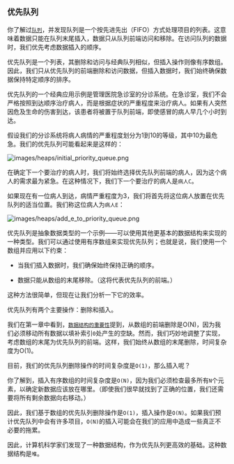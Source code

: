 ## `优先队列`

你了解过[`队列`](f_0092.xhtml#sect.queues)，并发现队列是一个按先进先出（FIFO）方式处理项目的列表。这意味着数据只能在队列末尾插入，数据只从队列前端访问和移除。在访问队列的数据时，我们优先考虑数据插入的顺序。

优先队列是一个列表，其删除和访问与经典队列相似，但插入操作则像有序数组。因此，我们只从优先队列的前端删除和访问数据，但插入数据时，我们始终确保数据保持特定顺序的排序。

优先队列的一个经典应用示例是管理医院急诊室的分诊系统。在急诊室，我们不会严格按照到达顺序治疗病人，而是根据症状的严重程度来治疗病人。如果有人突然因危及生命的伤害到达，该患者将被置于队列前端，即使感冒的病人早几个小时到达。

假设我们的分诊系统将病人病情的严重程度划分为1到10的等级，其中10为最危急。我们的优先队列可能看起来是这样的：

![`images/heaps/initial_priority_queue.png`](images/heaps/initial_priority_queue.png)

在确定下一个要治疗的病人时，我们将始终选择优先队列前端的病人，因为这个病人的需求最为紧急。在这种情况下，我们下一个要治疗的病人是`病人C`。

如果现在有一位病人到达，病情严重程度为3，我们将首先将这位病人放置在优先队列的适当位置。我们称这位病人为`病人E`：

![`images/heaps/add_e_to_priority_queue.png`](images/heaps/add_e_to_priority_queue.png)

优先队列是抽象数据类型的一个示例——可以使用其他更基本的数据结构来实现的一种类型。我们可以通过使用有序数组来实现优先队列；也就是说，我们使用一个数组并应用以下约束：

+   当我们插入数据时，我们确保始终保持正确的顺序。

+   数据只能从数组的末尾移除。（这将代表优先队列的前端。）

这种方法很简单，但现在让我们分析一下它的效率。

优先队列有两个主要操作：删除和插入。

我们在第一章中看到，[`数据结构的重要性`](f_0013.xhtml#chp.understanding_data_structures)提到，从数组的前端删除是O(N)，因为我们必须移动所有数据以填补索引`0`处产生的空缺。然而，我们巧妙地调整了实现，考虑数组的末尾为优先队列的前端。这样，我们始终从数组的末尾删除，时间复杂度为O(1)。

目前，我们的优先队列删除操作的时间复杂度是`O(1)`，那么插入呢？

你了解到，插入有序数组的时间复杂度是`O(N)`，因为我们必须检查最多所有`N`个元素，以确定新数据应该放在哪里。（即使我们很早就找到了正确的位置，我们还需要将所有剩余数据向右移动。）

因此，我们基于数组的优先队列删除操作是`O(1)`，插入操作是`O(N)`。如果我们预计优先队列中会有许多项目，`O(N)`的插入可能会在我们的应用中造成一些真正不必要的拖累。

因此，计算机科学家们发现了一种数据结构，作为优先队列更高效的基础。这种数据结构是`堆`。
